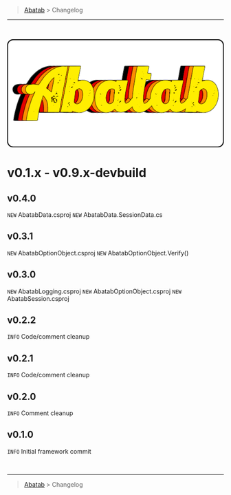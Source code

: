 <!-- A generic template for an CHANGELOG document [b220829.094029]
     - All URLs should use reference-links added at the end of this documentation.
-->

<!-- BREADCRUMBS
     - Documentation breadcrumbs.
     - This should also be at the end of the documentation as well.
-->
> [Abatab][REPOSITORY-URL] > Changelog

***

<br>
<div align="center">

  <!-- PROJECT LOGO
      - Project logo should be located at "./.github/Logos/ProjectLogo.png".
      - Short description of the project.
  -->
  ![REPOSITORY-LOGO][REPOSITORY-LOGO]

</div>

# v0.1.x - v0.9.x-devbuild

## v0.4.0
`NEW` AbatabData.csproj
`NEW` AbatabData.SessionData.cs

## v0.3.1
`NEW` AbatabOptionObject.csproj
`NEW` AbatabOptionObject.Verify()

## v0.3.0
`NEW` AbatabLogging.csproj
`NEW` AbatabOptionObject.csproj
`NEW` AbatabSession.csproj

## v0.2.2
`INFO` Code/comment cleanup

## v0.2.1
`INFO` Code/comment cleanup

## v0.2.0
`INFO` Comment cleanup

## v0.1.0
`INFO` Initial framework commit

<!-- BREADCRUMBS
     - Documentation breadcrumbs. This should also be at the start of the documentation as well.
-->
<br>

***

> [Abatab][REPOSITORY-URL] > Changelog

<!-- REFERENCE LINKS: STANDARD
     These reference links should be standard across all project documentation.
-->
[REPOSITORY-URL]: https://github.com/spectrum-health-systems/Abatab
[REPOSITORY-LOGO]: ../.github/Logos/ProjectLogo.png
